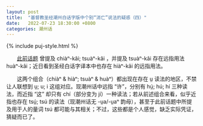 ```yaml
---
layout: post
title:  "基督教圣经潮州白话字版中个别“消亡”说法的疑惑（四）"
date:   2022-07-23 18:30:00 +0800
categories: 潮州话
---
```


{% include puj-style.html %}

&emsp;&emsp;[此前话题](https://donanthonylee.github.io/%E6%BD%AE%E5%B7%9E%E8%AF%9D/2022/06/28/tiechiuue-something-lost-01.html) 曾提及 chiàⁿ-kâi; tsuàⁿ-kâi ，并提及 tsuàⁿ-kâi 存在远指用法 huàⁿ-kâi；近日看到圣经白话字译本中也存在 hiàⁿ-kâi 的远指用法。

&emsp;&emsp;这两个组合（chiàⁿ & hiàⁿ; tsuàⁿ & huàⁿ）都出现在存在 ṳ 读法的地区，不禁让人联想到 ṳ; u; i 这组对应。现潮州话中远指 “许”，分别有 hṳ́; hú; hí 三种读法，而近指 “这” 却只有 chí（部分变为 jí）一种读法；若从前述组合来看，似乎近指也存在 tsṳ́; tsú 的读法（现潮州话无 -ṳa/-ṳaⁿ 韵母），甚至于此前话题中所提及用于人的量词 tsú 都可能与其相关；不过，这些都是个人感觉，缺乏实际凭证，猜疑而已了。
